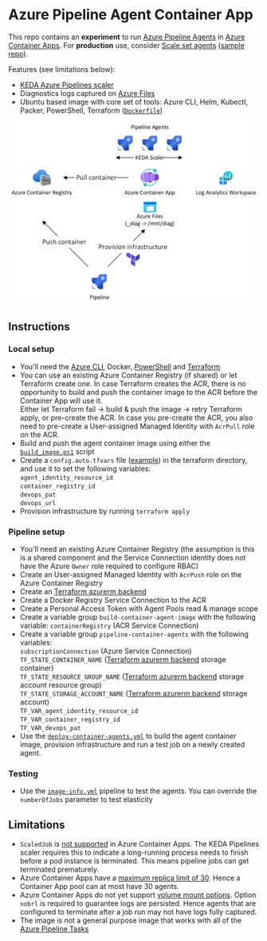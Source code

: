 # Azure Pipeline Agent Container App
This repo contains an __experiment__ to run [Azure Pipeline Agents](https://learn.microsoft.com/azure/devops/pipelines/agents/docker?view=azure-devops) in [Azure Container Apps](https://azure.microsoft.com/products/container-apps). For __production__ use, consider [Scale set agents](https://learn.microsoft.com/en-us/azure/devops/pipelines/agents/scale-set-agents?view=azure-devops) ([sample repo](https://github.com/geekzter/azure-pipeline-agents)).

Features (see limitations below):
- [KEDA Azure Pipelines scaler](https://keda.sh/docs/scalers/azure-pipelines/)
- Diagnostics logs captured on [Azure Files](https://azure.microsoft.com/en-us/products/storage/files/)
- Ubuntu based image with core set of tools: Azure CLI, Helm, Kubectl, Packer, PowerShell, Terraform ([`Dockerfile`](./images/ubuntu/Dockerfile))

![](visuals/overview.png) 

## Instructions

### Local setup
- You'll need the [Azure CLI](http://aka.ms/azure-cli), Docker, [PowerShell](https://learn.microsoft.com/en-us/powershell/scripting/install/installing-powershell) and [Terraform](https://developer.hashicorp.com/terraform/downloads)
- You can use an existing Azure Container Registry (if shared) or let Terraform create one. In case Terraform creates the ACR, there is no opportunity to build and push the container image to the ACR before the Container App will use it.   
Either let Terraform fail -> build & push the image -> retry Terraform apply, or pre-create the ACR. In case you pre-create the ACR, you also need to pre-create a User-assigned Managed Identity with `AcrPull` role on the ACR.
- Build and push the agent container image using either the [`build_image.ps1`](./scripts/build_image.ps1) script
- Create a `config.auto.tfvars` file ([example](./terraform/config.auto.tfvars.example)) in the terraform directory, and use it to set the following variables:   
`agent_identity_resource_id`  
`container_registry_id`   
`devops_pat`   
`devops_url`   
- Provision infrastructure by running `terraform apply`

### Pipeline setup
- You'll need an existing Azure Container Registry (the assumption is this is a shared component and the Service Connection identity does not have the Azure `Owner` role required to configure RBAC)
- Create an User-assigned Managed Identity with `AcrPush` role on the Azure Container Registry
- Create an [Terraform azurerm backend](https://developer.hashicorp.com/terraform/language/settings/backends/azurerm)
- Create a Docker Registry Service Connection to the ACR
- Create a Personal Access Token with Agent Pools read & manage scope
- Create a variable group `build-container-agent-image` with the following variable:   `containerRegistry` (ACR Service Connection)
- Create a variable group `pipeline-container-agents` with the following variables:   
`subscriptionConnection` (Azure Service Connection)  
`TF_STATE_CONTAINER_NAME` ([Terraform azurerm backend](https://developer.hashicorp.com/terraform/language/settings/backends/azurerm) storage container)   
`TF_STATE_RESOURCE_GROUP_NAME` ([Terraform azurerm backend](https://developer.hashicorp.com/terraform/language/settings/backends/azurerm) storage account resource group)  
`TF_STATE_STORAGE_ACCOUNT_NAME` ([Terraform azurerm backend](https://developer.hashicorp.com/terraform/language/settings/backends/azurerm) storage account)  
`TF_VAR_agent_identity_resource_id`  
`TF_VAR_container_registry_id`  
`TF_VAR_devops_pat`
- Use the [`deploy-container-agents.yml`](./pipelines/deploy-container-agents.yml) to build the agent container image, provision infrastructure and run a test job on a newly created agent.
### Testing
- Use the [`image-info.yml`](./pipelines/image-info.yml) pipeline to test the agents. You can override the `numberOfJobs` parameter to test elasticity

## Limitations
- `ScaledJob` is [not supported](https://github.com/microsoft/azure-container-apps/issues/24) in Azure Container Apps. The KEDA Pipelines scaler requires this to indicate a long-running process needs to finish before a pod instance is terminated. This means pipeline jobs can get terminated prematurely.
- Azure Container Apps have a [maximum replica limit of 30](https://learn.microsoft.com/en-us/azure/container-apps/scale-app). Hence a Container App pool can at most have 30 agents.
- Azure Container Apps do not yet support [volume mount options](https://github.com/microsoft/azure-container-apps/issues/520). Option `nobrl` is required to guarantee logs are persisted. Hence agents that are configured to terminate after a job run may not have logs fully captured.
- The image is not a general purpose image that works with all of the [Azure Pipeline Tasks](https://github.com/microsoft/azure-pipelines-tasks)
